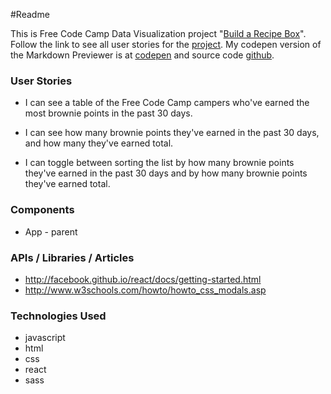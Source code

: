 ﻿#Readme

This is Free Code Camp Data Visualization project "[Build a Recipe Box](https://www.freecodecamp.com/challenges/build-a-camper-leaderboard)". Follow the link
to see all user stories for the [project](https://www.freecodecamp.com/challenges/build-a-recipe-box).
My codepen version of the Markdown Previewer is at [codepen](https://codepen.io/Reggie01/pen/RaBXxw) and source code [github](https://github.com/Reggie01/RecipeBox).

### User Stories
* I can see a table of the Free Code Camp campers who've earned the most brownie points in the past 30 days.

* I can see how many brownie points they've earned in the past 30 days, and how many they've earned total.

* I can toggle between sorting the list by how many brownie points they've earned in the past 30 days and by how many brownie points they've earned total.


### Components
  * App - parent
  
### APIs / Libraries / Articles
* http://facebook.github.io/react/docs/getting-started.html
* http://www.w3schools.com/howto/howto_css_modals.asp

### Technologies Used
* javascript
* html
* css
* react
* sass
